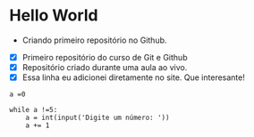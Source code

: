 # Hello World 
* Criando primeiro repositório no Github.

- [x] Primeiro repositório do curso de Git e Github
- [x] Repositório criado durante uma aula ao vivo.
- [x] Essa linha eu adicionei diretamente no site. Que interesante!

```
a =0

while a !=5:
    a = int(input('Digite um número: '))
    a += 1
    
